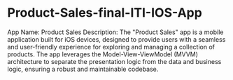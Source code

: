 # Product-Sales-final-ITI-IOS-App
 App Name: Product Sales  Description:  The "Product Sales" app is a mobile application built for iOS devices, designed to provide users with a seamless and user-friendly experience for exploring and managing a collection of products. The app leverages the Model-View-ViewModel (MVVM) architecture to separate the presentation logic from the data and business logic, ensuring a robust and maintainable codebase.

